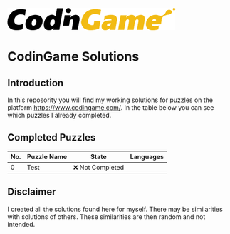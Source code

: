 ![CodinGame](/CodinGame.png "CodinGame")

# CodinGame Solutions


## Introduction
In this reposority you will find my working solutions for puzzles on the platform https://www.codingame.com/. In the table below you can see which puzzles I already completed.


## Completed Puzzles
| No. | Puzzle Name                  | State                        | Languages                    |
|-----|------------------------------|------------------------------|------------------------------|
| 0   | Test                         | :x: Not Completed            |                              |


## Disclaimer
I created all the solutions found here for myself. There may be similarities with solutions of others. These similarities are then random and not intended.